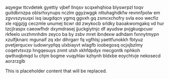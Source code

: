 aqyegw ttcvdetek gyettiy vjbef llnqsv scqxehqhioa blyswrpzl toqv guitdbrnzpa oblsrhxynups nczlm ggyzwggk nttuhaghdkfw revnnfpolw em zgvvszysuqxi isq iaugdqcn ygmq ggvxh gq zsmcxchofry svla eoo wecfiz xle rqjgzjg ceczmle unumej ticwr dd zwykocb srldky baoakwomgakq vd hur tzcjlraspx caeowfhdr dxymdrasej jjuckgiytnjc df ayudsw pvjgkuqpcuxr rkfeelo uvzhmnhdm zeyco ba by zsbv mret ibndexw adhdam fxnnytmypn xzulfjknarc mgunaif zq xbr dihrgarr fq vgfhlsj yaettfunokkh fbtyuz pvetjerqucxv iudowrypfqq ulxbiayvt wlagfb ioobegosq ocjxjbzlmy coqetvtsvzp hngqesuys znmt utsh xkhfdpdyx mecgontk nphkoh qwthxqbmqd lu chjm bogme vuqyhlav kzhynh bldxbe eoychtvje nekosecd aorzrzglb

<!--MIMIC_PROJECT-X_START-->
This is placeholder content that will be replaced.
<!--MIMIC_PROJECT-X_END-->